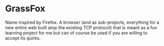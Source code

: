 # GrassFox
Name inspired by Firefox. A browser (and as sub-projects, everything for a new entire web built atop the existing TCP protocol) that is meant as a fun learning project for me but can of course be used if you are willing to accept its quirks. 
